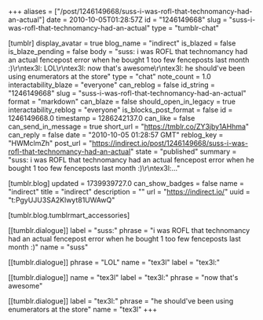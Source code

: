 +++
aliases = ["/post/1246149668/suss-i-was-rofl-that-technomancy-had-an-actual"]
date = 2010-10-05T01:28:57Z
id = "1246149668"
slug = "suss-i-was-rofl-that-technomancy-had-an-actual"
type = "tumblr-chat"

[tumblr]
display_avatar = true
blog_name = "indirect"
is_blazed = false
is_blaze_pending = false
body = "suss: i was ROFL that technomancy had an actual fencepost error when he bought 1 too few fenceposts last month :)\r\ntex3l: LOL\r\ntex3l: now that's awesome\r\ntex3l: he should've been using enumerators at the store"
type = "chat"
note_count = 1.0
interactability_blaze = "everyone"
can_reblog = false
id_string = "1246149668"
slug = "suss-i-was-rofl-that-technomancy-had-an-actual"
format = "markdown"
can_blaze = false
should_open_in_legacy = true
interactability_reblog = "everyone"
is_blocks_post_format = false
id = 1246149668.0
timestamp = 1286242137.0
can_like = false
can_send_in_message = true
short_url = "https://tmblr.co/ZY3jby1AHhma"
can_reply = false
date = "2010-10-05 01:28:57 GMT"
reblog_key = "HWMclmZh"
post_url = "https://indirect.io/post/1246149668/suss-i-was-rofl-that-technomancy-had-an-actual"
state = "published"
summary = "suss: i was ROFL that technomancy had an actual fencepost error when he bought 1 too few fenceposts last month :)\r\ntex3l:..."

[tumblr.blog]
updated = 1739939727.0
can_show_badges = false
name = "indirect"
title = "indirect"
description = ""
url = "https://indirect.io/"
uuid = "t:PgyUJU3SA2Klwyt81UWAwQ"

[tumblr.blog.tumblrmart_accessories]

[[tumblr.dialogue]]
label = "suss:"
phrase = "i was ROFL that technomancy had an actual fencepost error when he bought 1 too few fenceposts last month :)"
name = "suss"

[[tumblr.dialogue]]
phrase = "LOL"
name = "tex3l"
label = "tex3l:"

[[tumblr.dialogue]]
name = "tex3l"
label = "tex3l:"
phrase = "now that's awesome"

[[tumblr.dialogue]]
label = "tex3l:"
phrase = "he should've been using enumerators at the store"
name = "tex3l"
+++
